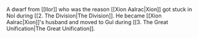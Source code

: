 A dwarf from [[Ilor]] who was the reason [[Xion Aalrac|Xion]] got stuck in Nol during [[2. The Division|The Division]]. He became [[Xion Aalrac|Xion]]'s husband and moved to Gul during [[3. The Great Unification|The Great Unification]].
